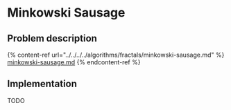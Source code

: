 # Minkowski Sausage

## Problem description

{% content-ref url="../../../../algorithms/fractals/minkowski-sausage.md" %}
[minkowski-sausage.md](../../../../algorithms/fractals/minkowski-sausage.md)
{% endcontent-ref %}

## Implementation

TODO
